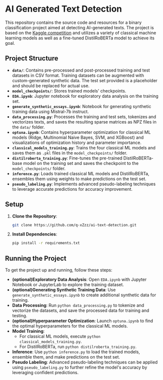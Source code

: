# AI Generated Text Detection

This repository contains the source code and resources for a binary classification project aimed at detecting AI-generated texts. The project is based on the [Kaggle competition](https://www.kaggle.com/competitions/llm-detect-ai-generated-text) and utilizes a variety of classical machine learning models as well as a fine-tuned DistilRoBERTa model to achieve its goal.

## Project Structure

- **`data/`**: Contains pre-processed and post-processed training and test datasets in CSV format. Training datasets can be augmented with custom-generated synthetic data. The test set provided is a placeholder and should be replaced for actual use.
- **`model_checkpoints/`**: Stores trained models' checkpoints.
- **`EDA.ipynb`**: Jupyter notebook for exploratory data analysis on the training set.
- **`generate_synthetic_essays.ipynb`**: Notebook for generating synthetic training data using Mistral-7b instruct.
- **`data_processing.py`**: Processes the training and test sets, tokenizes and vectorizes texts, and saves the resulting sparse matrices as NPZ files in the `data/` folder.
- **`optuna.ipynb`**: Contains hyperparameter optimization for classical ML models (Ridge, Multinomial Naive Bayes, SVM, and XGBoost) and visualizations of optimization history and parameter importance.
- **`classical_models_training.py`**: Trains the four classical ML models and saves them as `.pkl` files in the `model_checkpoints/` folder.
- **`distilroberta_training.py`**: Fine-tunes the pre-trained DistilRoBERTa-base model on the training set and saves the checkpoint to the `model_checkpoints/` folder.
- **`inference.py`**: Loads trained classical ML models and DistilRoBERTa, ensembles them using weights to make predictions on the test set.
- **`pseudo_labeling.py`**: Implements advanced pseudo-labeling techniques to leverage accurate predictions for accuracy improvement.

## Setup

1. **Clone the Repository**:
   ```sh
   git clone https://github.com/q-xZzz/ai-text-detection.git

2. **Install Dependencies**:
   ```sh
   pip install -r requirements.txt

## Running the Project

To get the project up and running, follow these steps:

- **(optional)Exploratory Data Analysis**: Open `EDA.ipynb` with Jupyter Notebook or JupyterLab to explore the training dataset.
- **(optional)Generating Synthetic Training Data**: Use `generate_synthetic_essays.ipynb` to create additional synthetic data for training.
- **Data Processing**: Run `python data_processing.py` to tokenize and vectorize the datasets, and save the processed data for training and testing.
- **(optional)Hyperparameter Optimization**: Launch `optuna.ipynb` to find the optimal hyperparameters for the classical ML models.
- **Model Training**:
  - For classical ML models, execute `python classical_models_training.py`.
  - For DistilRoBERTa, run `python distilroberta_training.py`.
- **Inference**: Use `python inference.py` to load the trained models, ensemble them, and make predictions on the test set.
- **Pseudo Labeling**: Advanced pseudo-labeling techniques can be applied using `pseudo_labeling.py` to further refine the model's accuracy by leveraging confident predictions.
